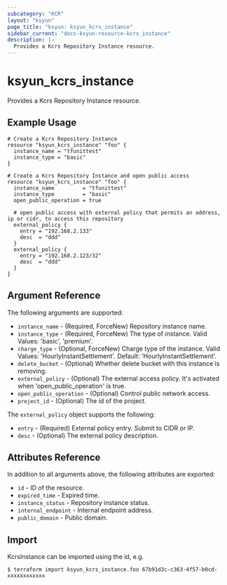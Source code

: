 ```yaml
---
subcategory: "KCR"
layout: "ksyun"
page_title: "ksyun: ksyun_kcrs_instance"
sidebar_current: "docs-ksyun-resource-kcrs_instance"
description: |-
  Provides a Kcrs Repository Instance resource.
---
```


# ksyun_kcrs_instance

Provides a Kcrs Repository Instance resource.

## Example Usage

```hcl
# Create a Kcrs Repository Instance
resource "ksyun_kcrs_instance" "foo" {
  instance_name = "tfunittest"
  instance_type = "basic"
}

# Create a Kcrs Repository Instance and open public access
resource "ksyun_kcrs_instance" "foo" {
  instance_name         = "tfunittest"
  instance_type         = "basic"
  open_public_operation = true

  # open public access with external policy that permits an address, ip or cidr, to access this repository
  external_policy {
    entry = "192.168.2.133"
    desc  = "ddd"
  }
  external_policy {
    entry = "192.168.2.123/32"
    desc  = "ddd"
  }
}
```

## Argument Reference

The following arguments are supported:

* `instance_name` - (Required, ForceNew) Repository instance name.
* `instance_type` - (Required, ForceNew) The type of instance. Valid Values: 'basic', 'premium'.
* `charge_type` - (Optional, ForceNew) Charge type of the instance. Valid Values: 'HourlyInstantSettlement'. Default: 'HourlyInstantSettlement'.
* `delete_bucket` - (Optional) Whether delete bucket with this instance is removing.
* `external_policy` - (Optional) The external access policy. It's activated when 'open_public_operation' is true.
* `open_public_operation` - (Optional) Control public network access.
* `project_id` - (Optional) The id of the project.

The `external_policy` object supports the following:

* `entry` - (Required) External policy entry. Submit to CIDR or IP.
* `desc` - (Optional) The external policy description.

## Attributes Reference

In addition to all arguments above, the following attributes are exported:

* `id` - ID of the resource.
* `expired_time` - Expired time.
* `instance_status` - Repository instance status.
* `internal_endpoint` - Internal endpoint address.
* `public_domain` - Public domain.


## Import

KcrsInstance can be imported using the id, e.g.

```
$ terraform import ksyun_kcrs_instance.foo 67b91d3c-c363-4f57-b0cd-xxxxxxxxxxxx
```

